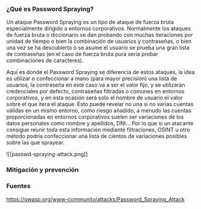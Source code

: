 ### ¿Qué es Password Spraying?
Un ataque Password Spraying es un tipo de ataque de fuerza bruta especialmente dirigido a entornos corporativos. Normalmente los ataques de fuerza bruta o diccionario se dan probando con muchas iteraciones por unidad de tiempo o bien la combinación de usuarios y contraseñas, o bien una vez se ha descubierto o se asume el usuario se prueba una gran lista de contraseñas (en el caso de fuerza bruta pura sería probar combinaciones de caracteres).

Aquí es donde el Password Spraying se diferencia de estos ataques, la idea es utilizar o confeccionar a mano (para mayor precisión) una lista de usuarios, la contraseña en este caso va a ser el valor fijo, y se utilizarán credenciales por defecto, contraseñas filtradas o comunes en entornos corporativos, y en esta ocasión será solo el nombre de usuario el valor sobre el que itera el ataque. 
Esto puede revelar no una si no varias cuentas válidas en un mismo entorno, como riesgo añadido, a menudo las cuentas proporcionadas en entornos corporativos suelen ser variaciones de los datos personales como nombre y apellidos, DNI... Por lo que si un atacante consigue reunir toda esta información mediante filtraciones, OSINT u otro método podría confeccionar una lista de cientos de variaciones posibles sobre las que sprayear.

![[passwd-spraying-attack.png]]

### Mitigación y prevención

### Fuentes
https://owasp.org/www-community/attacks/Password_Spraying_Attack
